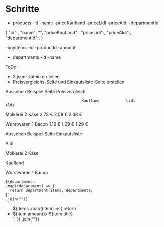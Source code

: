 # Schritte

- products
    -id
    -name
    -priceKaufland
    -priceLidl
    -priceAldi
    -departmentId

{
        "id":,
        "name": "",
        "priceKaufland":,
        "priceLidl":,
        "priceAldi":,
        "departmentId":,
    }

-buyItems
    -id
    -productId
    -amount
- departments
    -id
    -name


ToDo:
- 3 json-Datein erstellen
- Preisvergleichs-Seite und Einkaufsliste-Seite erstellen




Aussehen Beispiel Seite Preisvergleich:

                                      Kaufland            Lidl            Aldi

Molkerei
2 Käse                                 2.78 €             2.58 €          2.38 €

Wurstwaren
1 Bacon                                1.19 €             1.29 €          1.29 €


Aussehen Beispiel Seite Einkaufsliste

Aldi

  Molkerei
  2 Käse

  Kaufland

  Wurstwaren
  1 Bacon


	${departments
    .map((department) => {
      return Department(items, department);
    })
    .join("")}




<ul>
		${items
      .map((item) => {
        return `<li> ${item.amount}x ${item.title}</li>`;
      })
      .join("")}
	</ul>